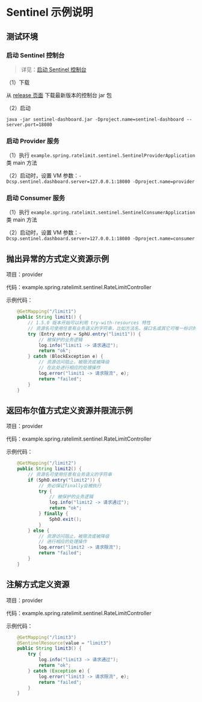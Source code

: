 # Sentinel 示例说明

## 测试环境

### 启动 Sentinel 控制台

> 详见：[启动 Sentinel 控制台](https://sentinelguard.io/zh-cn/docs/dashboard.html)

（1）下载

从 [release 页面](https://github.com/alibaba/Sentinel/releases) 下载最新版本的控制台 jar 包

（2）启动

```shell
java -jar sentinel-dashboard.jar -Dproject.name=sentinel-dashboard --server.port=18080
```

### 启动 Provider 服务

（1）执行 `example.spring.ratelimit.sentinel.SentinelProviderApplication` 类 main 方法

（2）启动时，设置 VM 参数：`-Dcsp.sentinel.dashboard.server=127.0.0.1:18080 -Dproject.name=provider`

### 启动 Consumer 服务

（1）执行 `example.spring.ratelimit.sentinel.SentinelConsumerApplication` 类 main 方法

（2）启动时，设置 VM 参数：`-Dcsp.sentinel.dashboard.server=127.0.0.1:18080 -Dproject.name=consumer`

## 抛出异常的方式定义资源示例

项目：provider

代码：example.spring.ratelimit.sentinel.RateLimitController

示例代码：

```java
    @GetMapping("/limit1")
    public String limit1() {
        // 1.5.0 版本开始可以利用 try-with-resources 特性
        // 资源名可使用任意有业务语义的字符串，比如方法名、接口名或其它可唯一标识的字符串。
        try (Entry entry = SphU.entry("limit1")) {
            // 被保护的业务逻辑
            log.info("limit1 -> 请求通过");
            return "ok";
        } catch (BlockException e) {
            // 资源访问阻止，被限流或被降级
            // 在此处进行相应的处理操作
            log.error("limit1 -> 请求限流", e);
            return "failed";
        }
    }
```

## 返回布尔值方式定义资源并限流示例

项目：provider

代码：example.spring.ratelimit.sentinel.RateLimitController

示例代码：

```java
    @GetMapping("/limit2")
    public String limit2() {
        // 资源名可使用任意有业务语义的字符串
        if (SphO.entry("limit2")) {
            // 务必保证finally会被执行
            try {
                // 被保护的业务逻辑
                log.info("limit2 -> 请求通过");
                return "ok";
            } finally {
                SphO.exit();
            }
        } else {
            // 资源访问阻止，被限流或被降级
            // 进行相应的处理操作
            log.error("limit2 -> 请求限流");
            return "failed";
        }
    }
```

## 注解方式定义资源

项目：provider

代码：example.spring.ratelimit.sentinel.RateLimitController

示例代码：

```java
    @GetMapping("/limit3")
    @SentinelResource(value = "limit3")
    public String limit3() {
        try {
            log.info("limit3 -> 请求通过");
            return "ok";
        } catch (Exception e) {
            log.error("limit3 -> 请求限流", e);
            return "failed";
        }
    }
```

